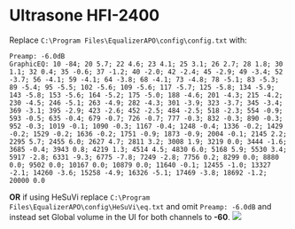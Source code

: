 # Ultrasone HFI-2400
Replace `C:\Program Files\EqualizerAPO\config\config.txt` with:
```
Preamp: -6.0dB
GraphicEQ: 10 -84; 20 5.7; 22 4.6; 23 4.1; 25 3.1; 26 2.7; 28 1.8; 30 1.1; 32 0.4; 35 -0.6; 37 -1.2; 40 -2.0; 42 -2.4; 45 -2.9; 49 -3.4; 52 -3.7; 56 -4.1; 59 -4.1; 64 -3.8; 68 -4.1; 73 -4.8; 78 -5.1; 83 -5.3; 89 -5.4; 95 -5.5; 102 -5.6; 109 -5.6; 117 -5.7; 125 -5.8; 134 -5.9; 143 -5.8; 153 -5.6; 164 -5.2; 175 -5.0; 188 -4.6; 201 -4.3; 215 -4.2; 230 -4.5; 246 -5.1; 263 -4.9; 282 -4.3; 301 -3.9; 323 -3.7; 345 -3.4; 369 -3.1; 395 -2.9; 423 -2.6; 452 -2.5; 484 -2.5; 518 -2.3; 554 -0.9; 593 -0.5; 635 -0.4; 679 -0.7; 726 -0.7; 777 -0.3; 832 -0.3; 890 -0.3; 952 -0.3; 1019 -0.1; 1090 -0.3; 1167 -0.4; 1248 -0.4; 1336 -0.2; 1429 -0.2; 1529 -0.2; 1636 -0.2; 1751 -0.9; 1873 -0.9; 2004 -0.1; 2145 2.2; 2295 5.7; 2455 6.0; 2627 4.7; 2811 3.2; 3008 1.9; 3219 0.0; 3444 -1.6; 3685 -0.4; 3943 0.8; 4219 1.3; 4514 4.5; 4830 6.0; 5168 5.9; 5530 3.4; 5917 -2.8; 6331 -9.3; 6775 -7.8; 7249 -2.8; 7756 0.2; 8299 0.0; 8880 0.0; 9502 0.0; 10167 0.0; 10879 0.0; 11640 -0.1; 12455 -1.0; 13327 -2.1; 14260 -3.6; 15258 -4.9; 16326 -5.1; 17469 -3.8; 18692 -1.2; 20000 0.0
```
**OR** if using HeSuVi replace `C:\Program Files\EqualizerAPO\config\HeSuVi\eq.txt` and omit `Preamp: -6.0dB` and instead set Global volume in the UI for both channels to **-60**.
![](https://raw.githubusercontent.com/jaakkopasanen/AutoEq/master/results/Innerfidelity%202017/innerfidelity/onear/Ultrasone%20HFI-2400/Ultrasone%20HFI-2400.png)